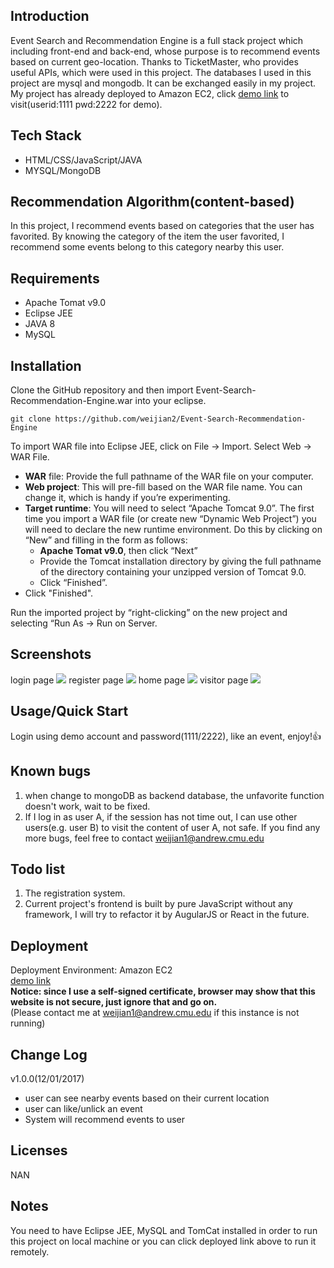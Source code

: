 ## Introduction
Event Search and Recommendation Engine is a full stack project which including front-end and back-end, whose purpose is to recommend events based on current geo-location. Thanks to TicketMaster, who provides useful APIs, which were used in this project. The databases I used in this project are mysql and mongodb. It can be exchanged easily in my project. My project has already deployed to Amazon EC2, click [demo link](http://13.58.77.192/Titan/) to visit(userid:1111 pwd:2222 for demo).

## Tech Stack
* HTML/CSS/JavaScript/JAVA
* MYSQL/MongoDB

## Recommendation Algorithm(content-based)
In this project, I recommend events based on categories that the user has favorited. By knowing the category of the item the user favorited, I recommend some events belong to this category nearby this user. 

## Requirements
* Apache Tomat v9.0
* Eclipse JEE
* JAVA 8
* MySQL

## Installation
Clone the GitHub repository and then import Event-Search-Recommendation-Engine.war into your eclipse.

```
git clone https://github.com/weijian2/Event-Search-Recommendation-Engine
```
To import WAR file into Eclipse JEE, click on File -> Import. Select Web -> WAR File.
* **WAR** file: Provide the full pathname of the WAR file on your computer.
* **Web project**: This will pre-fill based on the WAR file name. You can change it, which is handy if
you’re experimenting.
* **Target runtime**: You will need to select “Apache Tomcat 9.0”. The first time you import a WAR
file (or create new “Dynamic Web Project”) you will need to declare the new runtime environment. Do this by clicking on “New” and filling in the form as follows:
	* **Apache Tomat v9.0**, then click “Next”
	* Provide the Tomcat installation directory by giving the full pathname of the directory
containing your unzipped version of Tomcat 9.0.
	* Click “Finished”.
* Click "Finished".

Run the imported project by “right-clicking” on the new project and selecting “Run As -> Run on Server. <br>

## Screenshots
login page
![](https://github.com/weijian2/Event-Search-Recommendation-Engine/raw/master/demoPics/login.png)
register page
![](https://github.com/weijian2/Event-Search-Recommendation-Engine/raw/master/demoPics/nearby.png)
home page
![](https://github.com/weijian2/Event-Search-Recommendation-Engine/raw/master/demoPics/favorite.png)
visitor page
![](https://github.com/weijian2/Event-Search-Recommendation-Engine/raw/master/demoPics/recommendation.png)

## Usage/Quick Start
Login using demo account and password(1111/2222), like an event, enjoy!:+1:

## Known bugs
1. when change to mongoDB as backend database, the unfavorite function doesn't work, wait to be fixed.
2. If I log in as user A, if the session has not time out, I can use other users(e.g. user B) to visit the content of user A, not safe.
If you find any more bugs, feel free to contact weijian1@andrew.cmu.edu

## Todo list
1. The registration system.
2. Current project's frontend is built by pure JavaScript without any framework, I will try to refactor it by AugularJS or React in the future.

## Deployment
Deployment Environment: Amazon EC2 <br>
[demo link](https://54.214.127.64/Social-App-By-J2EE) <br>
**Notice: since I use a self-signed certificate, browser may show that this website is not secure, just ignore that and go on.** <br>
(Please contact me at weijian1@andrew.cmu.edu if this instance is not running)

## Change Log
v1.0.0(12/01/2017)<br>
* user can see nearby events based on their current location
* user can like/unlick an event
* System will recommend events to user

## Licenses
NAN

## Notes
You need to have Eclipse JEE, MySQL and TomCat installed in order to run this project on local machine or you can click deployed link above to run it remotely.

